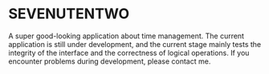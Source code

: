 # SEVENUTENTWO
A super good-looking application about time management. The current application is still under development, and the current stage mainly tests the integrity of the interface and the correctness of logical operations. If you encounter problems during development, please contact me.
